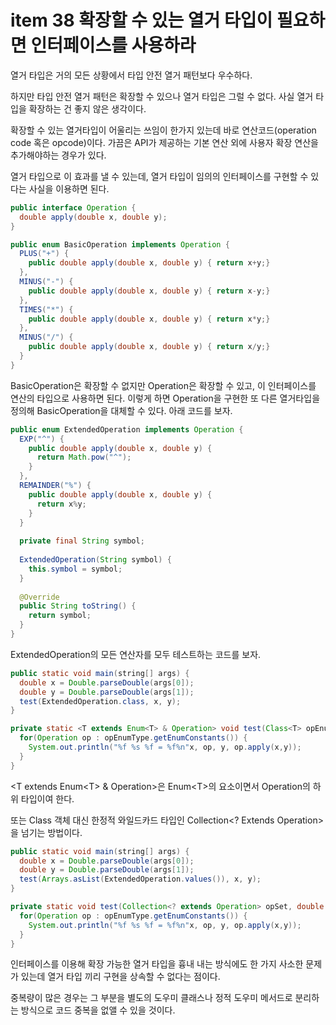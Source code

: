 # item 38 확장할 수 있는 열거 타입이 필요하면 인터페이스를 사용하라

열거 타입은 거의 모든 상황에서 타입 안전 열거 패턴보다 우수하다.

하지만 타입 안전 열거 패턴은 확장할 수 있으나 열거 타입은 그럴 수 없다. 사실 열거 타입을 확장하는 건 좋지 않은 생각이다.

확장할 수 있는 열거타입이 어울리는 쓰임이 한가지 있는데 바로 연산코드(operation code 혹은 opcode)이다. 가끔은 API가 제공하는 기본 연산 외에 사용자 확장 연산을 추가해야하는 경우가 있다.

열거 타입으로 이 효과를 낼 수 있는데, 열거 타입이 임의의 인터페이스를 구현할 수 있다는 사실을 이용하면 된다.

```java
public interface Operation {
  double apply(double x, double y);
}

public enum BasicOperation implements Operation {
  PLUS("+") {
    public double apply(double x, double y) { return x+y;}
  },
  MINUS("-") {
    public double apply(double x, double y) { return x-y;}
  },
  TIMES("*") {
    public double apply(double x, double y) { return x*y;}
  },
  MINUS("/") {
    public double apply(double x, double y) { return x/y;}
  }
}
```

BasicOperation은 확장할 수 없지만 Operation은 확장할 수 있고, 이 인터페이스를 연산의 타입으로 사용하면 된다. 이렇게 하면 Operation을 구현한 또 다른 열거타입을 정의해 BasicOperation을 대체할 수 있다. 아래 코드를 보자.

```java
public enum ExtendedOperation implements Operation {
  EXP("^") {
    public double apply(double x, double y) {
      return Math.pow("^");
    }
  },
  REMAINDER("%") {
    public double apply(double x, double y) {
      return x%y;
    }
  }
  
  private final String symbol;
  
  ExtendedOperation(String symbol) {
    this.symbol = symbol;
  }
  
  @Override
  public String toString() {
    return symbol;
  }
}
```

ExtendedOperation의 모든 연산자를 모두 테스트하는 코드를 보자.

```java
public static void main(string[] args) {
  double x = Double.parseDouble(args[0]);
  double y = Double.parseDouble(args[1]);
  test(ExtendedOperation.class, x, y);
}

private static <T extends Enum<T> & Operation> void test(Class<T> opEnumType, double x, double y) {
  for(Operation op : opEnumType.getEnumConstants()) {
    System.out.println("%f %s %f = %f%n"x, op, y, op.apply(x,y));
  }
}
```

<T extends Enum\<T> & Operation>은 Enum\<T>의 요소이면서 Operation의 하위 타입이여 한다.

또는 Class 객체 대신 한정적 와일드카드 타입인 Collection<? Extends Operation>을 넘기는 방법이다.

```java
public static void main(string[] args) {
  double x = Double.parseDouble(args[0]);
  double y = Double.parseDouble(args[1]);
  test(Arrays.asList(ExtendedOperation.values()), x, y);
}

private static void test(Collection<? extends Operation> opSet, double x, double y) {
  for(Operation op : opEnumType.getEnumConstants()) {
    System.out.println("%f %s %f = %f%n"x, op, y, op.apply(x,y));
  }
}
```

인터페이스를 이용해 확장 가능한 열거 타입을 흉내 내는 방식에도 한 가지 사소한 문제가 있는데 열거 타입 끼리 구현을 상속할 수 없다는 점이다.

중복량이 많은 경우는 그 부분을 별도의 도우미 클래스나 정적 도우미 메서드로 분리하는 방식으로 코드 중복을 없앨 수 있을 것이다.

